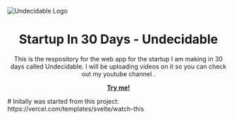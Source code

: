 ![Undecidable Logo](https://github.com/Porter-smith/startup-in-30-days-undecidable/assets/92813718/040e3517-eac3-4adc-bd4f-357035d8ff4f)
<h1 align="center">Startup In 30 Days - Undecidable</h1>

<p align="center">
This is the respository for the web app for the startup I am making in 30 days called Undecidable. I will be uploading videos on it so you can check out my youtube channel .
</p>
<p align="center">
  <a href="https://astro-firebase-svelte-starter.vercel.app/"><strong>Try me!</strong></a>
</p>
# Initally was started from this project: 
https://vercel.com/templates/svelte/watch-this

